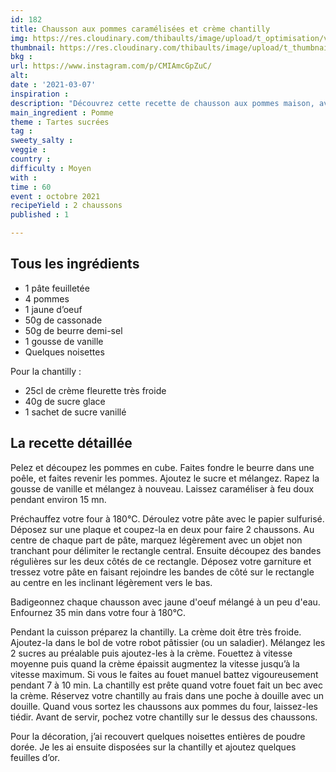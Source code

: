 ```yaml
---
id: 182
title: Chausson aux pommes caramélisées et crème chantilly
img: https://res.cloudinary.com/thibaults/image/upload/t_optimisation/v1615148102/Recipes/20210307_chaussons_pommes.jpg
thumbnail: https://res.cloudinary.com/thibaults/image/upload/t_thumbnail_josie/v1615148102/Recipes/20210307_chaussons_pommes.jpg
bkg : 
url: https://www.instagram.com/p/CMIAmcGpZuC/
alt: 
date : '2021-03-07'
inspiration : 
description: "Découvrez cette recette de chausson aux pommes maison, avec des pommes caramélisées et une chantilly pour plus de fraicheur"
main_ingredient : Pomme
theme : Tartes sucrées
tag : 
sweety_salty : 
veggie : 
country : 
difficulty : Moyen
with : 
time : 60
event : octobre 2021
recipeYield : 2 chaussons
published : 1

---
```


## Tous les ingrédients
 - 1 pâte feuilletée
 - 4 pommes
 - 1 jaune d’oeuf
 - 50g de cassonade
 - 50g de beurre demi-sel
 - 1 gousse de vanille
 - Quelques noisettes

Pour la chantilly :
 - 25cl de crème fleurette très froide
 - 40g de sucre glace
 - 1 sachet de sucre vanillé

## La recette détaillée
Pelez et découpez les pommes en cube. Faites fondre le beurre dans une poêle, et faites revenir les pommes. Ajoutez le sucre et mélangez. Rapez la gousse de vanille et mélangez à nouveau. Laissez caraméliser à feu doux pendant environ 15 mn.

Préchauffez votre four à 180°C. Déroulez votre pâte avec le papier sulfurisé. Déposez sur une plaque et coupez-la en deux pour faire 2 chaussons. Au centre de chaque part de pâte, marquez légèrement avec un objet non tranchant pour délimiter le rectangle central. Ensuite découpez des bandes régulières sur les deux côtés de ce rectangle. Déposez votre garniture et tressez votre pâte en faisant rejoindre les bandes de côté sur le rectangle au centre en les inclinant légèrement vers le bas.

Badigeonnez chaque chausson avec jaune d'oeuf mélangé à un peu d'eau. Enfournez 35 min dans votre four à 180°C.

Pendant la cuisson préparez la chantilly. La crème doit être très froide. Ajoutez-la dans le bol de votre robot pâtissier (ou un saladier). Mélangez les 2 sucres au préalable puis ajoutez-les à la crème. Fouettez à vitesse moyenne puis quand la crème épaissit augmentez la vitesse jusqu’à la vitesse maximum. Si vous le faites au fouet manuel battez vigoureusement pendant 7 à 10 min. La chantilly est prête quand votre fouet fait un bec avec la crème. Réservez votre chantilly au frais dans une poche à douille avec un douille. Quand vous sortez les chaussons aux pommes du four, laissez-les tiédir. Avant de servir, pochez votre chantilly sur le dessus des chaussons.

Pour la décoration, j’ai recouvert quelques noisettes entières de poudre dorée. Je les ai ensuite disposées sur la chantilly et ajoutez quelques feuilles d’or.